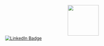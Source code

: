 <div id="header" align="center">
  <img src="https://media.giphy.com/media/du3J3cXyzhj75IOgvA/giphy.gif" width="100"/>
</div>
<div id="badges">
  <a href="your-linkedin-URL">
    <img src="https://www.linkedin.com/in/benjam-alander-36aa38198/" alt="LinkedIn Badge"/>
  </a>
